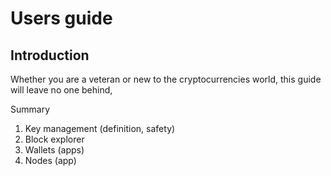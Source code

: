 # Users guide

## Introduction

Whether you are a veteran or new to the cryptocurrencies world, this guide will leave no one behind,

Summary

1. Key management (definition, safety)
2. Block explorer
3. Wallets (apps)
4. Nodes (app)

